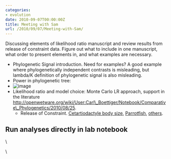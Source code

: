 ```yaml
---
categories:
- evolution
date: 2010-09-07T00:00:00Z
title: Meeting with Sam
url: /2010/09/07/Meeting-with-Sam/
---
```


Discussing elements of likelihood ratio manuscript and review results
from release of constraint data. Figure out what to include in one
manuscript, what order to present elements in, and what examples are
necessary.

-   Phylogenetic Signal introduction. Need for examples? A good example
    where phylogenetically independent contrasts is misleading, but
    lambda/K definition of phylogenetic signal is also misleading.
-   Power in phylogenetic tree:
-   ![image](http://openwetware.org/images/8/8c/Full_power_examples.png "Power in Trees")
-   Likelihood ratio and model choice: Monte Carlo LR approach, support
    in the literature
    http://openwetware.org/wiki/User:Carl\_Boettiger/Notebook/Comparative\_Phylogenetics/2010/08/25.
    -   Release of Constraint. [Cetartiodactyle body
        size](http://openwetware.org/wiki/User:Carl_Boettiger/Notebook/Comparative_Phylogenetics/2010/07/28),
        [Parrotfish](http://openwetware.org/wiki/User:Carl_Boettiger/Notebook/Comparative_Phylogenetics/2010/07/26),
        [others](http://openwetware.org/wiki/User:Carl_Boettiger/Notebook/Comparative_Phylogenetics/2010/08/05).

Run analyses directly in lab notebook
-------------------------------------

\

\

